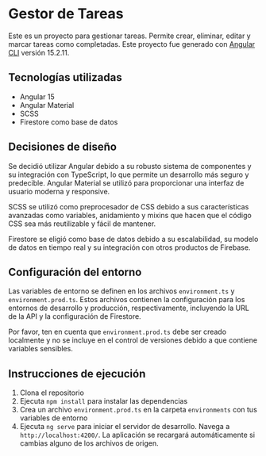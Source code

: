 # Gestor de Tareas

Este es un proyecto para gestionar tareas. Permite crear, eliminar, editar y marcar tareas como completadas. Este proyecto fue generado con [Angular CLI](https://github.com/angular/angular-cli) versión 15.2.11.

## Tecnologías utilizadas

- Angular 15
- Angular Material
- SCSS
- Firestore como base de datos

## Decisiones de diseño

Se decidió utilizar Angular debido a su robusto sistema de componentes y su integración con TypeScript, lo que permite un desarrollo más seguro y predecible. Angular Material se utilizó para proporcionar una interfaz de usuario moderna y responsive.

SCSS se utilizó como preprocesador de CSS debido a sus características avanzadas como variables, anidamiento y mixins que hacen que el código CSS sea más reutilizable y fácil de mantener.

Firestore se eligió como base de datos debido a su escalabilidad, su modelo de datos en tiempo real y su integración con otros productos de Firebase.

## Configuración del entorno

Las variables de entorno se definen en los archivos `environment.ts` y `environment.prod.ts`. Estos archivos contienen la configuración para los entornos de desarrollo y producción, respectivamente, incluyendo la URL de la API y la configuración de Firestore.

Por favor, ten en cuenta que `environment.prod.ts` debe ser creado localmente y no se incluye en el control de versiones debido a que contiene variables sensibles.

## Instrucciones de ejecución

1. Clona el repositorio
2. Ejecuta `npm install` para instalar las dependencias
3. Crea un archivo `environment.prod.ts` en la carpeta `environments` con tus variables de entorno
4. Ejecuta `ng serve` para iniciar el servidor de desarrollo. Navega a `http://localhost:4200/`. La aplicación se recargará automáticamente si cambias alguno de los archivos de origen.
